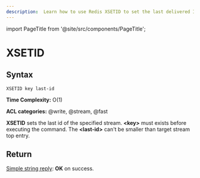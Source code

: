```yaml
---
description:  Learn how to use Redis XSETID to set the last delivered ID for streams.
---
```


import PageTitle from '@site/src/components/PageTitle';

# XSETID

<PageTitle title="Redis XSETID Command (Documentation) | Dragonfly" />

## Syntax

	XSETID key last-id

**Time Complexity:** O(1)

**ACL categories:** @write, @stream, @fast

**XSETID** sets the last id of the specified stream. **<key\>**
must exists before executing the command. The **<last-id\>** can't
be smaller than target stream top entry.

## Return

[Simple string reply](https://redis.io/docs/reference/protocol-spec/#simple-strings):
**OK** on success.
